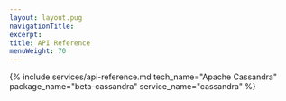 ```yaml
---
layout: layout.pug
navigationTitle:
excerpt:
title: API Reference
menuWeight: 70
---
```


{% include services/api-reference.md
    tech_name="Apache Cassandra"
    package_name="beta-cassandra"
    service_name="cassandra" %}
